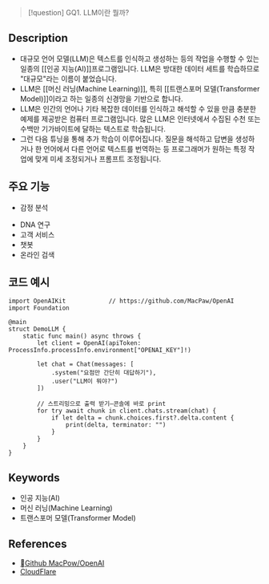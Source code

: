 >[!question]
>GQ1. LLM이란 뭘까?

## Description
- 대규모 언어 모델(LLM)은 텍스트를 인식하고 생성하는 등의 작업을 수행할 수 있는 일종의 [[인공 지능(AI)]]프로그램입니다. LLM은 방대한 데이터 세트를 학습하므로 "대규모"라는 이름이 붙었습니다. 
- LLM은 [[머신 러닝(Machine Learning)]], 특히 [[트랜스포머 모델(Transformer Model)]]이라고 하는 일종의 신경망을 기반으로 합니다.
- LLM은 인간의 언어나 기타 복잡한 데이터를 인식하고 해석할 수 있을 만큼 충분한 예제를 제공받은 컴퓨터 프로그램입니다. 많은 LLM은 인터넷에서 수집된 수천 또는 수백만 기가바이트에 달하는 텍스트로 학습됩니다. 
- 그런 다음 튜닝을 통해 추가 학습이 이루어집니다. 질문을 해석하고 답변을 생성하거나 한 언어에서 다른 언어로 텍스트를 번역하는 등 프로그래머가 원하는 특정 작업에 맞게 미세 조정되거나 프롬프트 조정됩니다.

## 주요 기능
+ 감정 분석
- DNA 연구
- 고객 서비스
- 챗봇
- 온라인 검색

## 코드 예시
```
import OpenAIKit            // https://github.com/MacPaw/OpenAI
import Foundation

@main
struct DemoLLM {
    static func main() async throws {
        let client = OpenAI(apiToken: ProcessInfo.processInfo.environment["OPENAI_KEY"]!)

        let chat = Chat(messages: [
            .system("요점만 간단히 대답하기"),
            .user("LLM이 뭐야?")
        ])

        // 스트리밍으로 출력 받기—콘솔에 바로 print
        for try await chunk in client.chats.stream(chat) {
            if let delta = chunk.choices.first?.delta.content {
                print(delta, terminator: "")
            }
        }
    }
}
```

## Keywords
+ 인공 지능(AI)
+ 머신 러닝(Machine Learning)
+ 트랜스포머 모델(Transformer Model)

## References
- [Github MacPow/OpenAI](https://github.com/MacPaw/OpenAI)
- [CloudFlare](https://www.cloudflare.com/learning/ai/what-is-large-language-model/)
